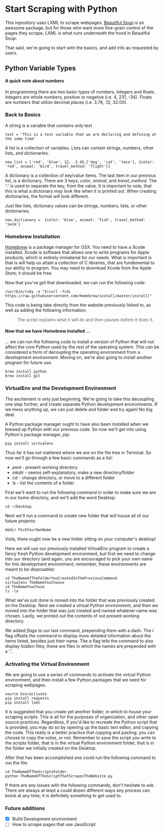# Start Scraping with Python

This repository uses LXML to scrape webpages. [Beautiful Soup](https://www.crummy.com/software/BeautifulSoup/) is an awesome package, but for those who want more fine-grain control of the pages they scrape, LXML is what runs underneath the hood in Beautiful Soup.

That said, we're going to start with the basics, and add info as requested by users.

## Python Variable Types

#### A quick note about numbers

In programming there are two basic types of numbers, integers and floats. Integers are whole numbers, positive or negative (i.e. 4, 231, -34). Floats are numbers that utilize decimal places (i.e. 3.76, .12, 32.00). 

### Back to Basics

A string is a variable that contains only text

```
test = 'This is a test variable that we are declaring and defining at the same time'
```

A list is a collection of variables. Lists can contain strings, numbers, other lists, and dictionaries.

```
new_list = ['red', 'blue', 12, .3.45,['dog', 'cat', 'taco'], {color: 'red', animal: 'bird', travel_method: 'flight'}]
```

A dictionary is a collection of key/value items. The last item in our previous list, is a dictionary. There are 3 keys, *color*, *animal*, and *travel_method*. The ':' is used to separate the key, from the value. It is important to note, that this is what a dictionary *may* look like when it is printed out. When creating dictionaries, the format *will* look different.

Just like lists, dictionary values can be strings, numbers, lists, or other dictionaries.

```
new_dictionary =  {color: 'blue', animal: 'fish', travel_method: 'swim'}
```
### Homebrew Installation

[Homebrew](https://brew.sh/) is a package manager for OSX. You need to have a Xcode installed. Xcode is software that allows one to write programs for Apple products; which is entirely immaterial for our needs. What is important is that is will help us attain a collection of C libraries, that are fundemental to our ability to program. You may need to download Xcode from the Apple Store; it should be free.

Now that you've got that downloaded, we can run the following code:
```
/usr/bin/ruby -e "$(curl -fsSL https://raw.githubusercontent.com/Homebrew/install/master/install)"
```
This code is being take directly from the website previously linked to, as well as adding the following information:
>    The script explains what it will do and then pauses before it does it. 

#### Now that we have Homebrew installed ...
... we can run the following code to install a version of Python that will not affect the core Python used by the rest of the operating system. This can be considered a form of decoupling the operating environment from a development environment. Moving on, we're also going to install another program for future use.
```
brew install python
brew install git
```

### VirtualEnv and the Development Environment
The excitement is only just beginning. We're going to take this decoupling one step further, and create separate Python development environments. IF we mess anything up, we can just delete and folder and try again! No big deal. 

A Python package manager ought to have also been installed when we brewed up Python with our previous code. So now we'll get into using Python's package manager, *pip*.
```
pip install virtualenv
```
Thus far it has not mattered where we are on the file tree in Terminal. So now we'll go through a few basic commands as a list:

- *pwd* - present working directory
- *mkdir* - seems self-explanatory, make a new directory/folder
- *cd* - change directory, or move to a different folder
- *ls* - list the contents of a folder

First we'll want to run the following command in order to make sure we are in our *home* directory, and we'll add the word Desktop:
```
cd ~/Desktop
```
Next we'll run a command to create new folder that will house all of our future projects:
```
mkdir PickYourOwnName
```
Voila, there ought now be a new folder sitting on your computer's desktop!

Here we will use our previously installed VirtualEnv program to create a fancy fresh Python development environment, but first we need to change into our directory (and again, you are encouraged to pick your own name for this development environment; remember, these environments are meant to be disposable):
```
cd TheNameOfTheFolderYouCreatedInThePreviousCommand
virtualenv TheNameYouChoose
cd TheNameYouChose
ls -la
```
What we've just done is moved into the folder that was previously created on the Desktop. Next we created a virtual Python environment, and then we moved into the folder that was just created and named whatever name was chosen. Lastly, we printed out the contents of out present working directory. 

We added *flags* to our last command, prepending them with a dash. The *l* flag offsets the command to display more detailed information about the items listed, besides just their name. The *a* flag tells the command to also display *hidden* files; these are files in which the names are prepended with a '.'. 

### Activating the Virtual Environment
We are going to use a series of commands to *activate* the virtual Python environment, and then install a few Python packages that we need for scraping webpages.
```
source bin/activate
pip install requests
pip install lxml
```
It is suggested that you create yet another folder, in which to house your scraping scripts. This is all for the purposes of organization, and other open source practices. Regardless, if you'd like to recreate the Python script that is provided, you may do so by opening up the basic text editor, and copying the code. This really is a better practice that copying and pasting; you can choose to copy the notes, or not. Remember to save the script you write to the scripts folder, that is in the virtual Python environment folder, that is in the folder we initially created on the Desktop.

After that has been accomplished one could run the following command to run the file:
```
cd TheNameOfTheScriptsFolder
python TheNameOfTheScriptThatScrapesTheWebsite.py
```

If there are any issues with the following commands, don't hesitate to ask. There are always at least a could dozen different ways any process can boink at any time; it is definitely something to get used to.


### Future additions

- [x] Build Development environment
- [ ] How to scrape pages that use JavaScript
